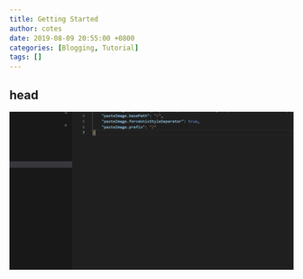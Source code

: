 ```yaml
---
title: Getting Started
author: cotes
date: 2019-08-09 20:55:00 +0800
categories: [Blogging, Tutorial]
tags: []
---
```


## head

![](/attachments/images/2023-11-30-test/2023-11-29-13-08-41.png)